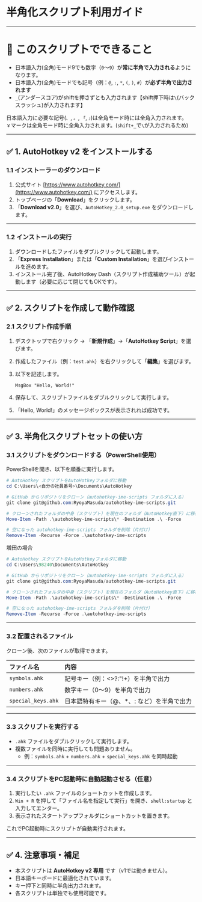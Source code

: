 # 半角化スクリプト利用ガイド

---

# 🎯 このスクリプトでできること

- 日本語入力(全角)モード9でも数字（`0`〜`9`）が**常に半角で入力される**ようになります。
- 日本語入力(全角)モードでも記号（例：`@`, `:`, `*`, `(`, `)`, `#`）が**必ず半角で出力されます**
- `_`(アンダースコア)がshiftを押さずとも入力されます【shift押下時は`\`(バックスラッシュ)が入力されます】

日本語入力に必要な記号(`、`, `。`, `「`, `」`)は全角モード時には全角入力されます。<br>
`￥`マークは全角モード時に全角入力されます。(`shift+_`で`\`が入力されるため)

---

## ✅ 1. AutoHotkey v2 をインストールする

### 1.1 インストーラーのダウンロード

1. 公式サイト [https://www.autohotkey.com/](https://www.autohotkey.com/) にアクセスします。
2. トップページの「**Download**」をクリックします。
3. 「**Download v2.0**」を選び、`AutoHotkey_2.0_setup.exe` をダウンロードします。

---

### 1.2 インストールの実行

1. ダウンロードしたファイルをダブルクリックして起動します。
2. 「**Express Installation**」または「**Custom Installation**」を選びインストールを進めます。
3. インストール完了後、AutoHotkey Dash（スクリプト作成補助ツール）が起動します（必要に応じて閉じてもOKです）。

---

## ✅ 2. スクリプトを作成して動作確認

### 2.1 スクリプト作成手順

1. デスクトップで右クリック → 「**新規作成**」→「**AutoHotkey Script**」を選びます。
2. 作成したファイル（例：`test.ahk`）を右クリックして「**編集**」を選びます。
3. 以下を記述します。

    ```ahk
    MsgBox "Hello, World!"
    ```

4. 保存して、スクリプトファイルをダブルクリックして実行します。
5. 「Hello, World!」のメッセージボックスが表示されれば成功です。

---

## ✅ 3. 半角化スクリプトセットの使い方

### 3.1 スクリプトをダウンロードする（PowerShell使用）

PowerShellを開き、以下を順番に実行します。

```powershell
# AutoHotkey スクリプトをAutoHotkeyフォルダに移動
cd C:\Users\<自分の社員番号>\Documents\AutoHotkey

# GitHub からリポジトリをクローン（autohotkey-ime-scripts フォルダに入る）
git clone git@github.com:RyoyaMasuda/autohotkey-ime-scripts.git

# クローンされたフォルダの中身（スクリプト）を現在のフォルダ（AutoHotkey直下）に移動
Move-Item -Path .\autohotkey-ime-scripts\* -Destination .\ -Force

# 空になった autohotkey-ime-scripts フォルダを削除（片付け）
Remove-Item -Recurse -Force .\autohotkey-ime-scripts
```

増田の場合
```powershell
# AutoHotkey スクリプトをAutoHotkeyフォルダに移動
cd C:\Users\98240\Documents\AutoHotkey

# GitHub からリポジトリをクローン（autohotkey-ime-scripts フォルダに入る）
git clone git@github.com:RyoyaMasuda/autohotkey-ime-scripts.git

# クローンされたフォルダの中身（スクリプト）を現在のフォルダ（AutoHotkey直下）に移動
Move-Item -Path .\autohotkey-ime-scripts\* -Destination .\ -Force

# 空になった autohotkey-ime-scripts フォルダを削除（片付け）
Remove-Item -Recurse -Force .\autohotkey-ime-scripts
```

---

### 3.2 配置されるファイル

クローン後、次のファイルが取得できます。

| ファイル名         | 内容 |
|:-------------------|:-----|
| `symbols.ahk`       | 記号キー（例：<>?:"!+）を半角で出力 |
| `numbers.ahk`       | 数字キー（0〜9）を半角で出力 |
| `special_keys.ahk`  | 日本語特有キー（@、*、: など）を半角で出力 |

---

### 3.3 スクリプトを実行する

- `.ahk` ファイルをダブルクリックして実行します。
- 複数ファイルを同時に実行しても問題ありません。
  - 例：`symbols.ahk` + `numbers.ahk` + `special_keys.ahk` を同時起動

---

### 3.4 スクリプトをPC起動時に自動起動させる（任意）

1. 実行したい `.ahk` ファイルのショートカットを作成します。
2. `Win + R` を押して「ファイル名を指定して実行」を開き、`shell:startup` と入力してエンター。
3. 表示されたスタートアップフォルダにショートカットを置きます。

これでPC起動時にスクリプトが自動実行されます。

---

## ✅ 4. 注意事項・補足

- 本スクリプトは **AutoHotkey v2 専用** です（v1では動きません）。
- 日本語キーボードに最適化されています。
- キー押下と同時に半角出力されます。
- 各スクリプトは単独でも使用可能です。
